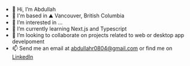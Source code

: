 - 👋 Hi, I’m Abdullah
- 📍 I'm based in ⛰️ Vancouver, British Columbia
- 👀 I’m interested in ...
- 🌱 I’m currently learning Next.js and Typescript
- 💞️ I’m looking to collaborate on projects related to web or desktop app develpoment
- 📫 Send me an email at abdullahr0804@gmail.com or find me on [LinkedIn](linkedin.com/in/abdullah-raja-86b515163)

<!---
wryhook/wryhook is a ✨ special ✨ repository because its `README.md` (this file) appears on your GitHub profile.
You can click the Preview link to take a look at your changes.
--->
